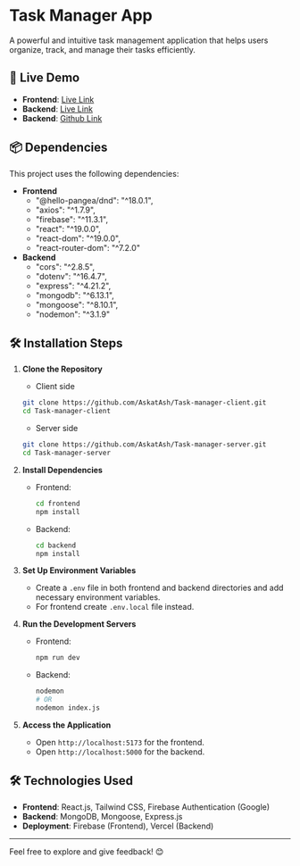 # Task Manager App

A powerful and intuitive task management application that helps users organize, track, and manage their tasks efficiently.

## 🚀 Live Demo

- **Frontend**: [Live Link](https://drag-and-drop-task.web.app)
- **Backend**: [Live Link](https://task-manage-dnd-server.vercel.app)
- **Backend**: [Github Link](https://github.com/AskatAsh/Task-manager-server.git)

## 📦 Dependencies

This project uses the following dependencies:

- **Frontend**
  - "@hello-pangea/dnd": "^18.0.1",
  - "axios": "^1.7.9",
  - "firebase": "^11.3.1",
  - "react": "^19.0.0",
  - "react-dom": "^19.0.0",
  - "react-router-dom": "^7.2.0"
- **Backend**
  - "cors": "^2.8.5",
  - "dotenv": "^16.4.7",
  - "express": "^4.21.2",
  - "mongodb": "^6.13.1",
  - "mongoose": "^8.10.1",
  - "nodemon": "^3.1.9"

## 🛠️ Installation Steps

1. **Clone the Repository**

   - Client side

   ```sh
   git clone https://github.com/AskatAsh/Task-manager-client.git
   cd Task-manager-client
   ```

   - Server side

   ```sh
   git clone https://github.com/AskatAsh/Task-manager-server.git
   cd Task-manager-server
   ```

2. **Install Dependencies**

   - Frontend:
     ```sh
     cd frontend
     npm install
     ```
   - Backend:
     ```sh
     cd backend
     npm install
     ```

3. **Set Up Environment Variables**

   - Create a `.env` file in both frontend and backend directories and add necessary environment variables.
   - For frontend create `.env.local` file instead.

4. **Run the Development Servers**

   - Frontend:
     ```sh
     npm run dev
     ```
   - Backend:
     ```sh
     nodemon
     # OR
     nodemon index.js
     ```

5. **Access the Application**
   - Open `http://localhost:5173` for the frontend.
   - Open `http://localhost:5000` for the backend.

## 🛠 Technologies Used

- **Frontend**: React.js, Tailwind CSS, Firebase Authentication (Google)
- **Backend**: MongoDB, Mongoose, Express.js
- **Deployment**: Firebase (Frontend), Vercel (Backend)

---

Feel free to explore and give feedback! 😊
